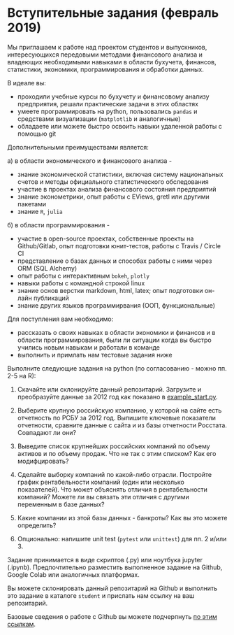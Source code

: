 # Вступительные задания (февраль 2019)

Мы приглашаем к работе над проектом студентов и выпускников, интересующихся передовыми методами финансового анализа
и владеющих необходимыми навыками в области бухучета, финансов, статистики, экономики, программирования и обработки
данных. 

В идеале вы:
- проходили учебные курсы по бухучету и финансовому анализу предприятия, решали практические задачи в этих областях 
- умеете программировать на python, пользовались `pandas` и средствами визуализации (`matplotlib` и аналогичные)
- обладаете или можете быстро освоить навыки удаленной работы с помощью git

Дополнительными преимуществами является:

а) в области экономического и финансового анализа - 

- знание экономической статистики, включая систему национальных счетов и методы официального статистического обследования
- участие в проектах анализа финансового состояния предприятий 
- знание эконометрики, опыт работы с EViews, gretl или другими пакетами 
- знание `R`, `julia`

б) в области программирования - 

- участие в open-source проектах, собственные проекты на Github/Gitlab, опыт подготовки юнит-тестов, 
  работы с Travis / Circle CI 
- представление о базах данных и способах работы с ними через ORM (SQL Alchemy)
- опыт работы с интерактивным `bokeh`, `plotly`
- навыки работы с командной строкой linux
- знание основ верстки markdown, html, latex; опыт подготовки он-лайн публикаций
- знание других языков программирвания (ООП, функциональные)

Для поступления вам необходимо:  

- рассказать о своих навыках в области экономики и финансов и в области программирования,
  были ли ситуации когда вы быстро учились новым навыкам и работали в команде
- выполнить и примлать нам тестовые задания ниже

Выполните следующие задания на python (по согласованию - можно пп. 2-5 на R):

1. Скачайте или склонируйте данный репозитарий. Загрузите и преобразуйте данные 
   за 2012 год как показано в [example_start.py](example_start.py).

2. Выберите крупную российскую компанию, у которой на сайте есть отчетность по РСБУ за 2012 год.
   Выпишите ключевые показатели отчетности, сравните данные с сайта и из базы отчетности Росстата. 
   Совпадают ли они?

3. Выведите список крупнейших российских компаний по объему активов и по объему продаж. 
   Что не так с этим списком? Как его модифцировать?

4. Сделайте выборку компаний по какой-либо отрасли. Постройте график
   рентабельности компаний (один или несколько показателей). Что может объяснять 
   отличия в рентабельности компаний? Можете ли вы связать эти отличия с другими 
   переменным в базе данных?

5. Какие компании из этой базы данных - банкроты? Как вы это можете определить?
      
6. Опционально: напишите unit test (`pytest` или `unittest`) для пп. 2 и/или 3.

Задание принимается в виде скриптов (.py) или ноутбука jupyter (.ipynb).
Предпочтительно разместить выполненное задание на Github, Google Colab или 
аналогичных платформах. 

Вы можете склонировать данный репозитарий на Github и выполнить это задание в 
каталоге `student` и прислать нам ссылку на ваш репозитарий. 

Базовые сведения о работе с Github вы можете подчерпнуть 
[по этим ссылкам](https://bit.ly/2G7G6Az).
